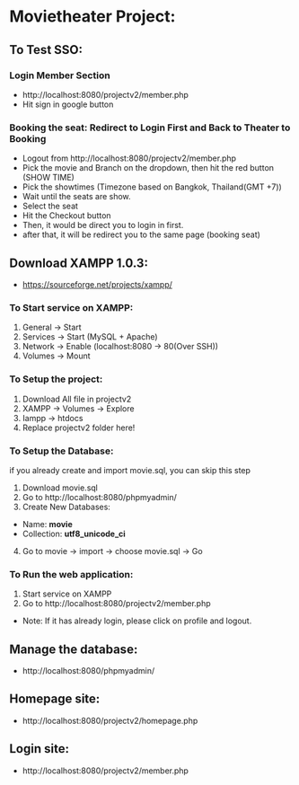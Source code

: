# Movietheater Project: 

## To Test SSO:
### Login Member Section
- http://localhost:8080/projectv2/member.php
- Hit sign in google button
### Booking the seat: Redirect to Login First and Back to Theater to Booking
- Logout from http://localhost:8080/projectv2/member.php
- Pick the movie and Branch on the dropdown, then hit the red button (SHOW TIME)
- Pick the showtimes (Timezone based on Bangkok, Thailand(GMT +7))
- Wait until the seats are show.
- Select the seat
- Hit the Checkout button
- Then, it would be direct you to login in first.
- after that, it will be redirect you to the same page (booking seat)

## Download XAMPP 1.0.3:
- https://sourceforge.net/projects/xampp/

### To Start service on XAMPP:
1. General -> Start
2. Services -> Start (MySQL + Apache) 
3. Network -> Enable (localhost:8080 -> 80(Over SSH))
4. Volumes -> Mount

### To Setup the project:
1. Download All file in projectv2 
2. XAMPP -> Volumes -> Explore
3. Iampp -> htdocs 
4. Replace projectv2 folder here!

### To Setup the Database:
if you already create and import movie.sql, you can skip this step
1. Download movie.sql
2. Go to http://localhost:8080/phpmyadmin/
3. Create New Databases:
- Name: **movie**
- Collection: **utf8_unicode_ci**
4. Go to movie -> import -> choose movie.sql -> Go

### To Run the web application:
1. Start service on XAMPP
2. Go to http://localhost:8080/projectv2/member.php
- Note: If it has already login, please click on profile and logout.

## Manage the database:
- http://localhost:8080/phpmyadmin/

## Homepage site:
- http://localhost:8080/projectv2/homepage.php

## Login site:
- http://localhost:8080/projectv2/member.php

